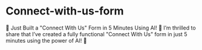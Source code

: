 # Connect-with-us-form
🚀 Just Built a "Connect With Us" Form in 5 Minutes Using AI! 🤖  I’m thrilled to share that I’ve created a fully functional "Connect With Us" form in just 5 minutes using the power of AI! 🤯
